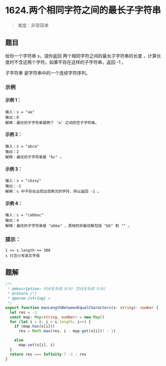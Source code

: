# 1624.两个相同字符之间的最长子字符串

> 难度：非常简单

## 题目

给你一个字符串 s，请你返回 两个相同字符之间的最长子字符串的长度 ，计算长度时不含这两个字符。如果不存在这样的子字符串，返回 -1 。

子字符串 是字符串中的一个连续字符序列。

### 示例

#### 示例 1：

```
输入：s = "aa"
输出：0
解释：最优的子字符串是两个 'a' 之间的空子字符串。
```

#### 示例 2：

```
输入：s = "abca"
输出：2
解释：最优的子字符串是 "bc" 。
```

#### 示例 3：

```
输入：s = "cbzxy"
输出：-1
解释：s 中不存在出现出现两次的字符，所以返回 -1 。
```

#### 示例 4：

```
输入：s = "cabbac"
输出：4
解释：最优的子字符串是 "abba" ，其他的非最优解包括 "bb" 和 "" 。
```

### 提示：

```
1 <= s.length <= 300
s 只含小写英文字母
```

## 题解

```ts
/**
 * @description: 时间复杂度 O(N) 空间复杂度 O(N)
 * @return {*}
 * @param {string} s
 */
export function maxLengthBetweenEqualCharacters(s: string): number {
  let res = -1
  const map: Map<string, number> = new Map()
  for (let i = 0; i < s.length; i++) {
    if (map.has(s[i]))
      res = Math.max(res, i - map.get(s[i])! - 1)

    else
      map.set(s[i], i)
  }
  return res === Infinity ? -1 : res
}
```
